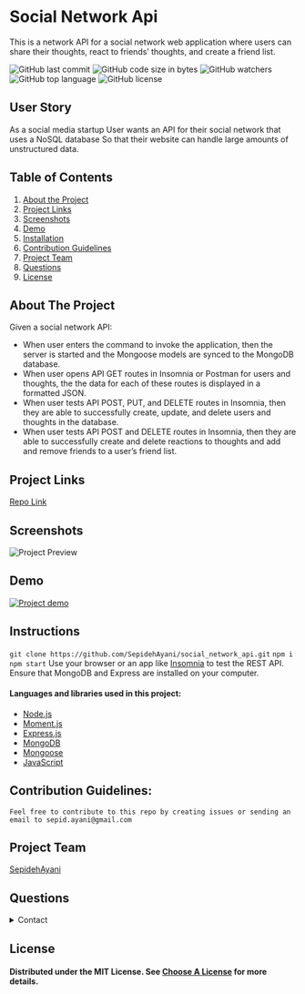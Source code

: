 # Social Network Api
This is a network API for a social network web application where users can share their thoughts, react to friends’ thoughts, and create a friend list.

![GitHub last commit](https://img.shields.io/github/last-commit/SepidehAyani/social_network_api)  ![GitHub code size in bytes](https://img.shields.io/github/languages/code-size/SepidehAyani/social_network_api)  ![GitHub watchers](https://img.shields.io/github/watchers/SepidehAyani/social_network_api?label=Watch&style=social)  ![GitHub top language](https://img.shields.io/github/languages/top/SepidehAyani/social_network_api)  ![GitHub license](https://img.shields.io/badge/license-MIT-blueyellow) <br> 
## User Story
As a social media startup
User wants an API for their social network that uses a NoSQL database
So that their website can handle large amounts of unstructured data.

## Table of Contents 
1. [About the Project](#About-The-Project)
1. [Project Links](#Project-Links)
1. [Screenshots](#Screenshots)
1. [Demo](#Demo)
1. [Installation](#Installation)
1. [Contribution Guidelines](#Contribution-Guidelines)
1. [Project Team](#Project-Team)
1. [Questions](#Questions)
1. [License](#License)

## About The Project
Given a social network API:
- When user enters the command to invoke the application, then the server is started and the Mongoose models are synced to the MongoDB database.
- When user opens API GET routes in Insomnia or Postman for users and thoughts, the the data for each of these routes is displayed in a formatted JSON.
- When user tests API POST, PUT, and DELETE routes in Insomnia, then they are able to successfully create, update, and delete users and thoughts in the database.
- When user tests API POST and DELETE routes in Insomnia, then they are able to successfully create and delete reactions to thoughts and add and remove friends to a user’s friend list.

## Project Links
[Repo Link](https://github.com/SepidehAyani/social_network_api) <br>

## Screenshots
![Project Preview](assets/img/overview.png)

## Demo
[![Project demo](assets/img/demo.png)](assets/img/demo.mov)

## Instructions
`git clone https://github.com/SepidehAyani/social_network_api.git`
`npm i`
`npm start`
Use your browser or an app like [Insomnia](https://insomnia.rest/) to test the REST API.
Ensure that MongoDB and Express are installed on your computer.

#### Languages and libraries used in this project:
- <a href="https://nodejs.org/">Node.js</a>
- <a href="https://momentjs.com/">Moment.js</a>
- <a href="https://www.npmjs.com/package/express">Express.js</a>
- <a href="https://www.mongodb.com/">MongoDB</a>
- <a href="https://mongoosejs.com/">Mongoose</a>
- <a href="https://www.javascript.com/">JavaScript</a>

## Contribution Guidelines:
```  
Feel free to contribute to this repo by creating issues or sending an email to sepid.ayani@gmail.com
```
## Project Team
[SepidehAyani](https://github.com/SepidehAyani) <br>

## Questions
<details>
    <summary>Contact</summary>
    sepid.ayani@gmail.com
</details>

## License
#### Distributed under the MIT License. See [Choose A License](https://choosealicense.com/) for more details.
